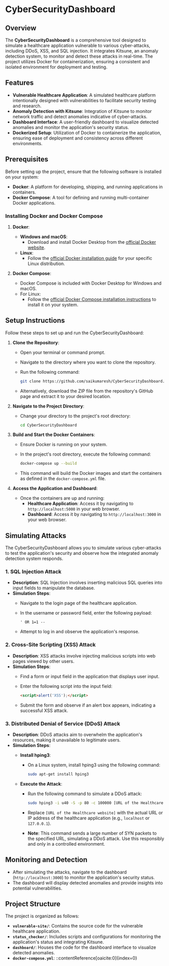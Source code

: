 # CyberSecurityDashboard

## Overview

The **CyberSecurityDashboard** is a comprehensive tool designed to simulate a healthcare application vulnerable to various cyber-attacks, including DDoS, XSS, and SQL injection. It integrates Kitsune, an anomaly detection system, to monitor and detect these attacks in real-time. The project utilizes Docker for containerization, ensuring a consistent and isolated environment for deployment and testing.

## Features

- **Vulnerable Healthcare Application**: A simulated healthcare platform intentionally designed with vulnerabilities to facilitate security testing and research.
- **Anomaly Detection with Kitsune**: Integration of Kitsune to monitor network traffic and detect anomalies indicative of cyber-attacks.
- **Dashboard Interface**: A user-friendly dashboard to visualize detected anomalies and monitor the application's security status.
- **Dockerized Setup**: Utilization of Docker to containerize the application, ensuring ease of deployment and consistency across different environments.

## Prerequisites

Before setting up the project, ensure that the following software is installed on your system:

- **Docker**: A platform for developing, shipping, and running applications in containers.
- **Docker Compose**: A tool for defining and running multi-container Docker applications.

### Installing Docker and Docker Compose

1. **Docker**:
   - **Windows and macOS**:
     - Download and install Docker Desktop from the [official Docker website](https://www.docker.com/products/docker-desktop).
   - **Linux**:
     - Follow the [official Docker installation guide](https://docs.docker.com/engine/install/) for your specific Linux distribution.

2. **Docker Compose**:
   - Docker Compose is included with Docker Desktop for Windows and macOS.
   - For Linux:
     - Follow the [official Docker Compose installation instructions](https://docs.docker.com/compose/install/) to install it on your system.

## Setup Instructions

Follow these steps to set up and run the CyberSecurityDashboard:

1. **Clone the Repository**:
   - Open your terminal or command prompt.
   - Navigate to the directory where you want to clone the repository.
   - Run the following command:

     ```bash
     git clone https://github.com/saikumaresh/CyberSecurityDashboard.git
     ```

   - Alternatively, download the ZIP file from the repository's GitHub page and extract it to your desired location.

2. **Navigate to the Project Directory**:
   - Change your directory to the project's root directory:

     ```bash
     cd CyberSecurityDashboard
     ```

3. **Build and Start the Docker Containers**:
   - Ensure Docker is running on your system.
   - In the project's root directory, execute the following command:

     ```bash
     docker-compose up --build
     ```

   - This command will build the Docker images and start the containers as defined in the `docker-compose.yml` file.

4. **Access the Application and Dashboard**:
   - Once the containers are up and running:
     - **Healthcare Application**: Access it by navigating to `http://localhost:5000` in your web browser.
     - **Dashboard**: Access it by navigating to `http://localhost:3000` in your web browser.

## Simulating Attacks

The CyberSecurityDashboard allows you to simulate various cyber-attacks to test the application's security and observe how the integrated anomaly detection system responds.

### 1. SQL Injection Attack

- **Description**: SQL Injection involves inserting malicious SQL queries into input fields to manipulate the database.
- **Simulation Steps**:
  - Navigate to the login page of the healthcare application.
  - In the username or password field, enter the following payload:

    ```
    ' OR 1=1 --
    ```

  - Attempt to log in and observe the application's response.

### 2. Cross-Site Scripting (XSS) Attack

- **Description**: XSS attacks involve injecting malicious scripts into web pages viewed by other users.
- **Simulation Steps**:
  - Find a form or input field in the application that displays user input.
  - Enter the following script into the input field:

    ```html
    <script>alert('XSS');</script>
    ```

  - Submit the form and observe if an alert box appears, indicating a successful XSS attack.

### 3. Distributed Denial of Service (DDoS) Attack

- **Description**: DDoS attacks aim to overwhelm the application's resources, making it unavailable to legitimate users.
- **Simulation Steps**:
  - **Install hping3**:
    - On a Linux system, install hping3 using the following command:

      ```bash
      sudo apt-get install hping3
      ```

  - **Execute the Attack**:
    - Run the following command to simulate a DDoS attack:

      ```bash
      sudo hping3 -i u40 -S -p 80 -c 100000 [URL of the Healthcare website]
      ```

    - Replace `[URL of the Healthcare website]` with the actual URL or IP address of the healthcare application (e.g., `localhost` or `127.0.0.1`).

    - **Note**: This command sends a large number of SYN packets to the specified URL, simulating a DDoS attack. Use this responsibly and only in a controlled environment.

## Monitoring and Detection

- After simulating the attacks, navigate to the dashboard (`http://localhost:3000`) to monitor the application's security status.
- The dashboard will display detected anomalies and provide insights into potential vulnerabilities.

## Project Structure

The project is organized as follows:

- **`vulnerable-site/`**: Contains the source code for the vulnerable healthcare application.
- **`status_checker/`**: Includes scripts and configurations for monitoring the application's status and integrating Kitsune.
- **`dashboard/`**: Houses the code for the dashboard interface to visualize detected anomalies.
- **`docker-compose.yml`**:
::contentReference[oaicite:0]{index=0}
 
